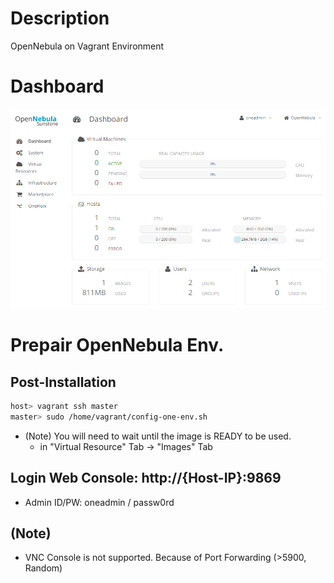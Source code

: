 # Description

OpenNebula on Vagrant Environment

# Dashboard

![Dashboard](etc-files/Dashboard.png)

# Prepair OpenNebula Env.

## Post-Installation

```bash
host> vagrant ssh master
master> sudo /home/vagrant/config-one-env.sh
```

* (Note) You will need to wait until the image is READY to be used.
  * in "Virtual Resource" Tab -> "Images" Tab

## Login Web Console: http://{Host-IP}:9869
  * Admin ID/PW: oneadmin / passw0rd

## (Note)

* VNC Console is not supported. Because of Port Forwarding (>5900, Random)
